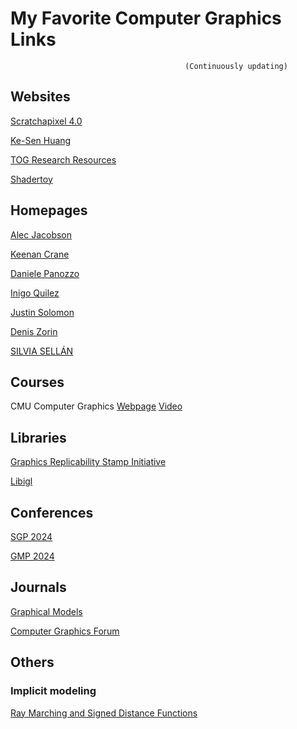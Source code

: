 # My Favorite Computer Graphics Links 
                                           (Continuously updating)


## Websites
[Scratchapixel 4.0](https://www.scratchapixel.com/index.html) 

[Ke-Sen Huang](https://kesen.realtimerendering.com/) 

[TOG Research Resources](https://dl.acm.org/journal/tog/bib-look) 

[Shadertoy](https://www.shadertoy.com/)

## Homepages
[Alec Jacobson](https://www.cs.toronto.edu/~jacobson/) 

[Keenan Crane](https://www.cs.cmu.edu/~kmcrane/) 

[Daniele Panozzo](https://cims.nyu.edu/gcl/daniele.html) 

[Inigo Quilez ](https://iquilezles.org/) 

[Justin Solomon](https://people.csail.mit.edu/jsolomon/)

[Denis Zorin](https://cims.nyu.edu/gcl/denis.html)

[SILVIA SELLÁN](https://www.silviasellan.com/)

## Courses

CMU Computer Graphics [Webpage](http://15462.courses.cs.cmu.edu/fall2020/) [Video](https://www.bilibili.com/video/BV1Pf4y1E7GJ/?spm_id_from=333.337.search-card.all.click&vd_source=cf76d793a0406a305f4f4337b7df3ca6)

## Libraries
[Graphics Replicability Stamp Initiative](https://www.replicabilitystamp.org/)

[Libigl](https://libigl.github.io/)

## Conferences

[SGP 2024](https://sgp2024.github.io/program/#graduate-school) 

[GMP 2024](https://irc.cs.sdu.edu.cn/gmp2024/index.html#/)

##  Journals

[Graphical Models](https://www.sciencedirect.com/journal/graphical-models)

[Computer Graphics Forum](https://onlinelibrary.wiley.com/journal/14678659)

## Others

### Implicit modeling

[Ray Marching and Signed Distance Functions](https://github.com/CedricGuillemet/SDF)

